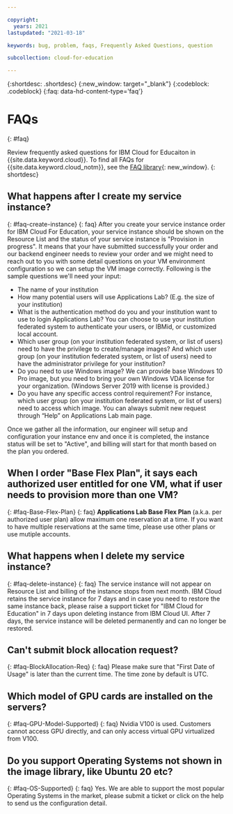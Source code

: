 ```yaml
---

copyright:
  years: 2021
lastupdated: "2021-03-18"

keywords: bug, problem, faqs, Frequently Asked Questions, question

subcollection: cloud-for-education

---
```


{:shortdesc: .shortdesc}
{:new_window: target="_blank"}
{:codeblock: .codeblock}
{:faq: data-hd-content-type='faq'}

# FAQs
{: #faq}

Review frequently asked questions for IBM Cloud for Educaiton in {{site.data.keyword.cloud}}. To find all FAQs for {{site.data.keyword.cloud_notm}}, see the [FAQ library](/docs/faqs){: new_window}.
{: shortdesc}

## What happens after I create my service instance?
{: #faq-create-instance}
{: faq}
After you create your service instance order for IBM Cloud For Education, your service instance should be shown on the Resource List and the status of your service instance is "Provision in progress". It means that your have submitted successfully your order and our backend engineer needs to review your order and we might need to reach out to you with some detail questions on your VM environment configuration so we can setup the VM image correctly. Following is the sample questions we'll need your input:

- The name of your institution
- How many potential users will use Applications Lab? (E.g. the size of your institution)
- What is the authentication method do you and your institution want to use to login Applications Lab? You can choose to use your institution federated system to authenticate your users, or IBMid, or customized local account.
- Which user group (on your institution federated system, or list of users) need to have the privilege to create/manage images? And which user group (on your institution federated system, or list of users) need to have the administrator privilege for your institution?
- Do you need to use Windows image? We can provide base Windows 10 Pro image, but you need to bring your own Windows VDA license for your organization. (Windows Server 2019 with license is provided.)
- Do you have any specific access control requirement? For instance, which user group (on your institution federated system, or list of users) need to access which image. You can always submit new request through “Help” on Applications Lab main page.

Once we gather all the information, our engineer will setup and configuration your instance env and once it is completed, the instance status will be set to "Active", and billing will start for that month based on the plan you ordered.  

## When I order "Base Flex Plan", it says each authorized user entitled for one VM, what if user needs to provision more than one VM? 
{: #faq-Base-Flex-Plan}
{: faq}
**Applications Lab Base Flex Plan** (a.k.a. per authorized user plan) allow maximum one reservation at a time. If you want to have multiple reservations at the same time, please use other plans or use mutiple accounts.

## What happens when I delete my service instance?
{: #faq-delete-instance}
{: faq}
The service instance will not appear on Resource List and billing of the instance stops from next month. IBM Cloud retains the service instance for 7 days and in case you need to restore the same instance back, please raise a support ticket for "IBM Cloud for Education" in 7 days upon deleting instance from IBM Cloud UI. After 7 days, the service instance will be deleted permanently and can no longer be restored. 

## Can't submit block allocation request?
{: #faq-BlockAllocation-Req}
{: faq}
Please make sure that "First Date of Usage" is later than the current time. The time zone by default is UTC. 

## Which model of GPU cards are installed on the servers?
{: #faq-GPU-Model-Supported}
{: faq}
Nvidia V100 is used. Customers cannot access GPU directly, and can only access virtual GPU virtualized from V100. 

## Do you support Operating Systems not shown in the image library, like Ubuntu 20 etc?
{: #faq-OS-Supported}
{: faq}
Yes. We are able to support the most popular Operating Systems in the market, please submit a ticket or click on the help to send us the configuration detail. 

